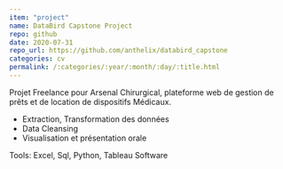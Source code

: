 ```yaml
---
item: "project"
name: DataBird Capstone Project 
repo: github
date: 2020-07-31
repo_url: https://github.com/anthelix/databird_capstone
categories: cv
permalink: /:categories/:year/:month/:day/:title.html
---
```


Projet Freelance pour Arsenal Chirurgical, plateforme web de gestion de prêts et de location de dispositifs Médicaux.
- Extraction, Transformation des données
- Data Cleansing
- Visualisation et présentation orale    

Tools:  Excel, Sql, Python, Tableau Software
